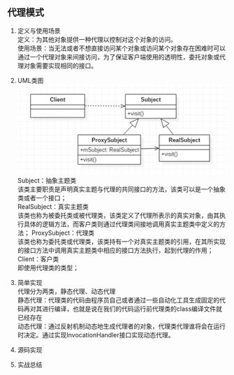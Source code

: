## 代理模式 ##
1. 定义与使用场景  
  定义：为其他对象提供一种代理以控制对这个对象的访问。  
  使用场景：当无法或者不想直接访问某个对象或访问某个对象存在困难时可以通过一个代理对象来间接访问，为了保证客户端使用的透明性，委托对象或代理对象需要实现相同的接口。

2. UML类图   
   ![](https://github.com/yqlee/DesignPatternsNotes/blob/master/设计模式/UML/17、代理模式.png)  
  Subject：抽象主题类  
  该类主要职责是声明真实主题与代理的共同接口的方法，该类可以是一个抽象类或者一个接口；  
  RealSubject：真实主题类  
  该类也称为被委托类或被代理类，该类定义了代理所表示的真实对象，由其执行具体的逻辑方法，而客户类则通过代理类间接地调用真实主题类中定义的方法；
  ProxySubject：代理类  
  该类也称为委托类或代理类，该类持有一个对真实主题类的引用，在其所实现的接口方法中调用真实主题类中相应的接口方法执行，起到代理的作用；  
  Client：客户类  
  即使用代理类的类型；  

3. 简单实现  
   代理分为两类，静态代理、动态代理  
   静态代理：代理类的代码由程序员自己或者通过一些自动化工具生成固定的代码再对其进行编译，也就是说在我们的代码运行前代理类的class编译文件就已经存在  
   动态代理：通过反射机制动态地生成代理者的对象，代理类代理谁将会在运行时决定。通过实现InvocationHandler接口实现动态代理。
4. 源码实现  
5. 实战总结